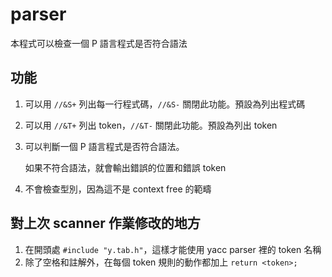 # parser

本程式可以檢查一個 P 語言程式是否符合語法

## 功能

1. 可以用 `//&S+` 列出每一行程式碼，`//&S-` 關閉此功能。預設為列出程式碼
2. 可以用 `//&T+` 列出 token，`//&T-` 關閉此功能。預設為列出 token
3. 可以判斷一個 P 語言程式是否符合語法。

    如果不符合語法，就會輸出錯誤的位置和錯誤 token

4. 不會檢查型別，因為這不是 context free 的範疇

## 對上次 scanner 作業修改的地方

1. 在開頭處 `#include "y.tab.h"`，這樣才能使用 yacc parser 裡的 token 名稱
2. 除了空格和註解外，在每個 token 規則的動作都加上 `return <token>;`

